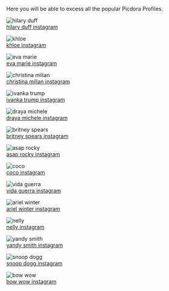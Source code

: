 Here you will be able to excess all the popular Picdora Profiles.

<img src="https://scontent.cdninstagram.com/t51.2885-19/11351784_1652036165073397_1921111741_a.jpg" alt="hilary duff"><br/>
<a href="https://www.picdora.com/instagram/hilaryduff">hilary duff instagram</a>

<img src="https://scontent.cdninstagram.com/t51.2885-19/s320x320/13768158_1074503015930876_981800625_a.jpg" alt="khloe"><br/>
<a href="https://www.picdora.com/instagram/khloe">khloe instagram</a>

<img src="https://scontent.cdninstagram.com/t51.2885-15/s640x640/sh0.08/e35/14373972_303786989994849_7865831856405479424_n.jpg?ig_cache_key=MTM0NjcyODQ4MDEwNDQ5NTU1OA%3D%3D.2" alt="eva marie"><br/>
<a href="https://www.picdora.com/instagram/natalieevamarie">eva marie instagram</a>

<img src="https://scontent.cdninstagram.com/t51.2885-19/s320x320/14474117_299421190440951_6782146895352430592_a.jpg" alt="christina milian"><br/>
<a href="https://www.picdora.com/instagram/christinamilian">christina milian instagram</a>

<img src="https://scontent.cdninstagram.com/t51.2885-19/s320x320/14309787_1796826770587389_1382349818516471808_a.jpg" alt="ivanka trump"><br/>
<a href="https://www.picdora.com/instagram/ivankatrump">ivanka trump instagram</a>

<img src="https://scontent.cdninstagram.com/t51.2885-19/11881590_906612706076242_311900661_a.jpg" alt="draya michele"><br/>
<a href="https://www.picdora.com/instagram/drayamichele">draya michele instagram</a>

<img src="https://scontent.cdninstagram.com/t51.2885-19/s320x320/13712201_544870535696240_2114423213_a.jpg" alt="britney spears"><br/>
<a href="https://www.picdora.com/instagram/britneyspears">britney spears instagram</a>

<img src="https://scontent.cdninstagram.com/t51.2885-19/11850096_1692670827629951_854172958_a.jpg" alt="asap rocky"><br/>
<a href="https://www.picdora.com/instagram/asaprocky">asap rocky instagram</a>

<img src="https://scontent.cdninstagram.com/t51.2885-15/s640x640/sh0.08/e35/14488213_1082755575142178_8419526138124042240_n.jpg?ig_cache_key=MTM0NzMwODM3MDg2MDA5Nzc2NQ%3D%3D.2" alt="coco"><br/>
<a href="https://www.picdora.com/instagram/coco">coco instagram</a>

<img src="https://scontent.cdninstagram.com/t51.2885-15/s640x640/sh0.08/e35/13392764_147194092357807_251098406_n.jpg?ig_cache_key=MTI3NDk1NzYyMjQ0ODMxNzg2NA%3D%3D.2.l" alt="vida guerra"><br/>
<a href="https://www.picdora.com/instagram/vidaguerra">vida guerra instagram</a>

<img src="https://scontent.cdninstagram.com/t51.2885-19/s320x320/13721135_1770248529865223_1330037276_a.jpg" alt="ariel winter"><br/>
<a href="https://www.picdora.com/instagram/arielwinter">ariel winter instagram</a>

<img src="https://scontent.cdninstagram.com/t51.2885-19/s320x320/12501763_1565491073762578_1218539917_a.jpg" alt="nelly"><br/>
<a href="https://www.picdora.com/instagram/derrtymo">nelly instagram</a>

<img src="https://scontent.cdninstagram.com/t51.2885-19/s320x320/13739494_1058748817496341_356959823_a.jpg" alt="yandy smith"><br/>
<a href="https://www.picdora.com/instagram/yandysmith">yandy smith instagram</a>

<img src="https://scontent.cdninstagram.com/t51.2885-15/s640x640/sh0.08/e35/14350640_525943197606120_8197448720871063552_n.jpg?ig_cache_key=MTM0OTAxNjY2MTc4OTc0NzgzNw%3D%3D.2" alt="snoop dogg"><br/>
<a href="https://www.picdora.com/instagram/snoopdogg">snoop dogg instagram</a>

<img src="https://scontent.cdninstagram.com/t51.2885-19/s150x150/13737090_1777548222484747_1945409356_a.jpg" alt="bow wow"><br/>
<a href="https://www.picdora.com/instagram/shadmoss">bow wow instagram</a>
